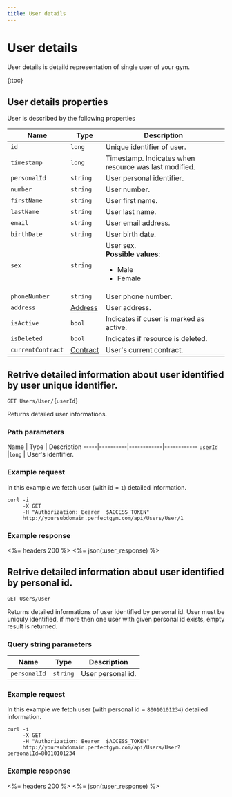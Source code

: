 ```yaml
---
title: User details
---
```


# User details

User details is detaild representation of single user of your gym. 

{:toc}


## <a name="properties"></a>User details properties

User is described by the following properties

Name            	| Type      			| Description
--------------------|-----------------------|----------------------
`id`            	|`long`     			| Unique identifier of user.
`timestamp`    		|`long`     			| Timestamp. Indicates when resource was last modified.
`personalId`		|`string`				| User personal identifier.
`number`          	|`string`   			| User number.
`firstName`     	|`string`   			| User first name.
`lastName`        	|`string`   			| User last name.
`email`          	|`string`   			| User email address.
`birthDate`         |`string`   			| User birth date.
`sex`          		|`string`   			| User sex. <br><strong>Possible values</strong>: <br><ul><li>Male</li><li>Female</li></ul>
`phoneNumber`      	|`string`   			| User phone number.
`address`           |[Address][Address]     | User address.
`isActive`     		|`bool`     			| Indicates if cuser is marked as active.
`isDeleted`     	|`bool`                 | Indicates if resource is deleted.
`currentContract`   |[Contract][Contract]   | User's current contract.



## Retrive detailed information about user identified by user unique identifier.

    GET Users/User/{userId}

Returns detailed user informations.


### Path parameters

Name            | Type       | Description
-----|----------|------------|------------
`userId`        |`long`      | User's identifier.


### Example request

In this example we fetch user (with id = `1`) detailed information.

``` command-line
curl -i 
     -X GET 
     -H "Authorization: Bearer  $ACCESS_TOKEN"  
     http://yoursubdomain.perfectgym.com/api/Users/User/1
```


### Example response

<%= headers 200 %>
<%= json(:user_response) %>



## Retrive detailed information about user identified by personal id.

    GET Users/User

Returns detailed informations of user identified by personal id. User must be
uniquly identified, if more then one user with given personal id exists,
empty result is returned.


### Query string parameters

Name            | Type       | Description
----------------|------------|------------
`personalId`    |`string`    | User personal id.


### Example request

In this example we fetch user (with personal id = `80010101234`) detailed information.

``` command-line
curl -i 
     -X GET 
     -H "Authorization: Bearer  $ACCESS_TOKEN"  
     http://yoursubdomain.perfectgym.com/api/Users/User?personalId=80010101234
```


### Example response

<%= headers 200 %>
<%= json(:user_response) %>



[Contract]: /appendix/datatypes/contract
[Address]: /appendix/datatypes/address
